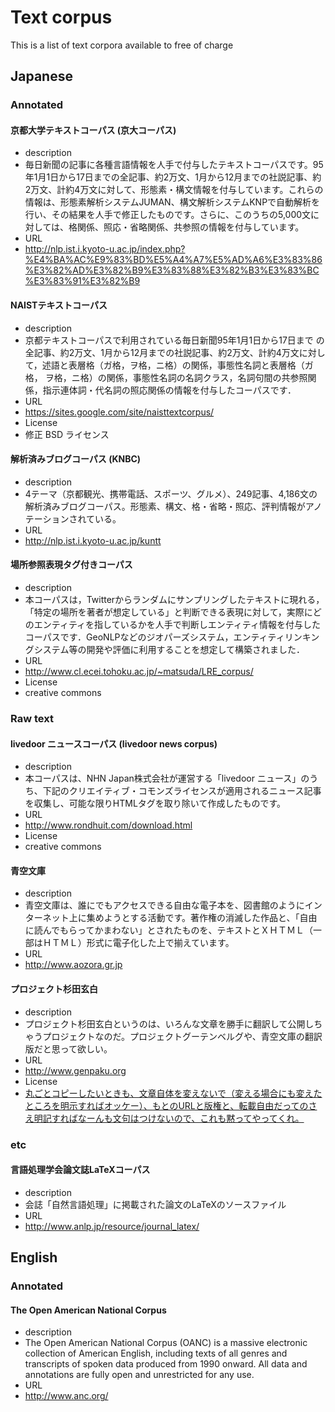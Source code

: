 # Text corpus
This is a list of text corpora available to free of charge

## Japanese

### Annotated

#### 京都大学テキストコーパス (京大コーパス)
- description
 - 毎日新聞の記事に各種言語情報を人手で付与したテキストコーパスです。95年1月1日から17日までの全記事、約2万文、1月から12月までの社説記事、約2万文、計約4万文に対して、形態素・構文情報を付与しています。これらの情報は、形態素解析システムJUMAN、構文解析システムKNPで自動解析を行い、その結果を人手で修正したものです。さらに、このうちの5,000文に対しては、格関係、照応・省略関係、共参照の情報を付与しています。
- URL
 - http://nlp.ist.i.kyoto-u.ac.jp/index.php?%E4%BA%AC%E9%83%BD%E5%A4%A7%E5%AD%A6%E3%83%86%E3%82%AD%E3%82%B9%E3%83%88%E3%82%B3%E3%83%BC%E3%83%91%E3%82%B9

#### NAISTテキストコーパス
- description
 - 京都テキストコーパスで利用されている毎日新聞95年1月1日から17日まで の全記事、約2万文、1月から12月までの社説記事、約2万文、計約4万文に対して，述語と表層格（ガ格，ヲ格，ニ格）の関係，事態性名詞と表層格（ガ格， ヲ格，ニ格）の関係，事態性名詞の名詞クラス，名詞句間の共参照関係，指示連体詞・代名詞の照応関係の情報を付与したコーパスです．
- URL
 - https://sites.google.com/site/naisttextcorpus/
- License
 - 修正 BSD ライセンス

#### 解析済みブログコーパス (KNBC)
- description
 - 4テーマ（京都観光、携帯電話、スポーツ、グルメ）、249記事、4,186文の解析済みブログコーパス。形態素、構文、格・省略・照応、評判情報がアノテーションされている。
- URL
 - http://nlp.ist.i.kyoto-u.ac.jp/kuntt

#### 場所参照表現タグ付きコーパス
- description
 - 本コーパスは，Twitterからランダムにサンプリングしたテキストに現れる，「特定の場所を著者が想定している」と判断できる表現に対して，実際にどのエンティティを指しているかを人手で判断しエンティティ情報を付与したコーパスです．GeoNLPなどのジオパーズシステム，エンティティリンキングシステム等の開発や評価に利用することを想定して構築されました．
- URL
 - http://www.cl.ecei.tohoku.ac.jp/~matsuda/LRE_corpus/
- License
 - creative commons

### Raw text
#### livedoor ニュースコーパス (livedoor news corpus)
- description
 - 本コーパスは、NHN Japan株式会社が運営する「livedoor ニュース」のうち、下記のクリエイティブ・コモンズライセンスが適用されるニュース記事を収集し、可能な限りHTMLタグを取り除いて作成したものです。
- URL
 - http://www.rondhuit.com/download.html
- License
 - creative commons

#### 青空文庫
- description
 - 青空文庫は、誰にでもアクセスできる自由な電子本を、図書館のようにインターネット上に集めようとする活動です。著作権の消滅した作品と、「自由に読んでもらってかまわない」とされたものを、テキストとＸＨＴＭＬ（一部はＨＴＭＬ）形式に電子化した上で揃えています。
- URL
 - http://www.aozora.gr.jp

#### プロジェクト杉田玄白
- description
 - プロジェクト杉田玄白というのは、いろんな文章を勝手に翻訳して公開しちゃうプロジェクトなのだ。プロジェクトグーテンベルグや、青空文庫の翻訳版だと思って欲しい。
- URL
 - http://www.genpaku.org
- License
 - [丸ごとコピーしたいときも、文章自体を変えないで（変える場合にも変えたところを明示すればオッケー）、もとのURLと版権と、転載自由だってのさえ明記すればなーんも文句はつけないので、これも黙ってやってくれ。](http://cruel.org/linkpolicy.html)

### etc
#### 言語処理学会論文誌LaTeXコーパス
- description
 - 会誌「自然言語処理」に掲載された論文のLaTeXのソースファイル
- URL
 - http://www.anlp.jp/resource/journal_latex/

## English

### Annotated

#### The Open American National Corpus
- description
 - The Open American National Corpus (OANC) is a massive electronic collection of American English, including texts of all genres and transcripts of spoken data produced from 1990 onward. All data and annotations are fully open and unrestricted for any use.
- URL
 - http://www.anc.org/
